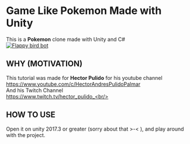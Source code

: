 # Game Like Pokemon Made with Unity
This is a <b>Pokemon</b> clone made with Unity and C# <br>
[![Flappy bird bot](https://img.youtube.com/vi/GbXSlLvdhyE/0.jpg)](https://www.youtube.com/watch?v=GbXSlLvdhyE&list=PLHdk97dabfvwnhZI64A4A952NixnvDZ61&index=1)

## WHY (MOTIVATION)
This tutorial was made for <b>Hector Pulido</b> for his youtube channel <br/>
https://www.youtube.com/c/HectorAndresPulidoPalmar <br/>
And his Twitch Channel<br/>
https://www.twitch.tv/hector_pulido_<br/>

## HOW TO USE
Open it on unity 2017.3 or greater (sorry about that >-< ), and play around with the project.
